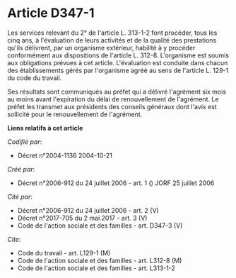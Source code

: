 # Article D347-1

Les services relevant du 2° de l'article L. 313-1-2 font procéder, tous les cinq ans, à l'évaluation de leurs activités et de
la qualité des prestations qu'ils délivrent, par un organisme extérieur, habilité à y procéder conformément aux dispositions
de l'article L. 312-8. L'organisme est soumis aux obligations prévues à cet article. L'évaluation est conduite dans chacun
des établissements gérés par l'organisme agréé au sens de l'article L. 129-1 du code du travail.

Ses résultats sont communiqués au préfet qui a délivré l'agrément six mois au moins avant l'expiration du délai de
renouvellement de l'agrément. Le préfet les transmet aux présidents des conseils généraux dont l'avis est sollicité pour le
renouvellement de l'agrément.

**Liens relatifs à cet article**

_Codifié par_:

  - Décret n°2004-1136 2004-10-21

_Créé par_:

  - Décret n°2006-912 du 24 juillet 2006 - art. 1 () JORF 25 juillet 2006

_Cité par_:

  - Décret n°2006-912 du 24 juillet 2006 - art. 2 (V)
  - Décret n°2017-705 du 2 mai 2017 - art. 3 (V)
  - Code de l'action sociale et des familles - art. D347-3 (V)

_Cite_:

  - Code du travail - art. L129-1 (M)
  - Code de l'action sociale et des familles - art. L312-8 (M)
  - Code de l'action sociale et des familles - art. L313-1-2
